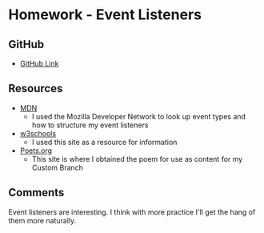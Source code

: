 # Homework - Event Listeners

## GitHub
- [GitHub Link](https://github.com/shannon8611/hw_listeners_adams_shannon.git)

## Resources
- [MDN](https://developer.mozilla.org/en-US/docs/Web/API/EventTarget/addEventListener)
	- I used the Mozilla Developer Network to look up event types and how to structure my event listeners
- [w3schools](http://www.w3schools.com/)
	- I used this site as a resource for information
- [Poets.org](https://www.poets.org/poetsorg/poem/black-cat)
	- This site is where I obtained the poem for use as content for my Custom Branch

## Comments
Event listeners are interesting. I think with more practice I'll get the hang of them more naturally.
